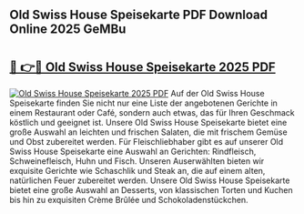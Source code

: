 ## Old Swiss House Speisekarte PDF Download Online 2025 GeMBu

# <h2><a href="http://gc6sdoc.nevu.top/?p=Old+Swiss+House+Speisekarte">🔗 👉🔴 Old Swiss House Speisekarte 2025 PDF</a></h2>

[![Old Swiss House Speisekarte 2025 PDF](https://i.imgur.com/dBaPXMq.png)](http://gc6sdoc.nevu.top/?p=Old+Swiss+House+Speisekarte)
Auf der Old Swiss House Speisekarte finden Sie nicht nur eine Liste der angebotenen Gerichte in einem Restaurant oder Café, sondern auch etwas, das für Ihren Geschmack köstlich und geeignet ist. Unsere Old Swiss House Speisekarte bietet eine große Auswahl an leichten und frischen Salaten, die mit frischem Gemüse und Obst zubereitet werden. Für Fleischliebhaber gibt es auf unserer Old Swiss House Speisekarte eine Auswahl an Gerichten: Rindfleisch, Schweinefleisch, Huhn und Fisch. Unseren Auserwählten bieten wir exquisite Gerichte wie Schaschlik und Steak an, die auf einem alten, natürlichen Feuer zubereitet werden. Unsere Old Swiss House Speisekarte bietet eine große Auswahl an Desserts, von klassischen Torten und Kuchen bis hin zu exquisiten Crème Brûlée und Schokoladenstückchen.
